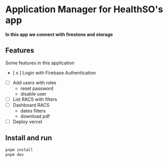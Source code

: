 # Application Manager for HealthSO's app

<strong>In this app we connect with firestone and storage</strong>

## Features

Some features in this application

- [ x ] Login with Firebase Authentication
- [ ] Add users with roles
  - reset password
  - disable user
- [ ] List RACS with filters
- [ ] Dashboard RACS
  - dates filters
  - download pdf
- [ ] Deploy vercel

## Install and run

```bash
pnpm install
pnpm dev
```
